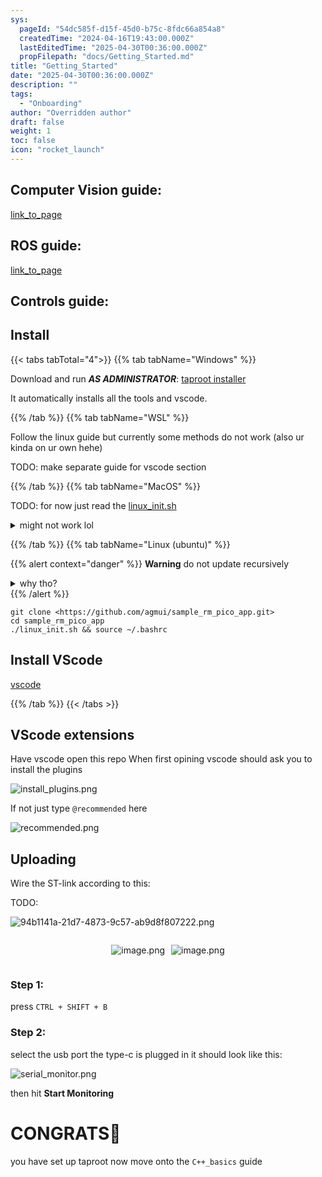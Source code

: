 ```yaml
---
sys:
  pageId: "54dc585f-d15f-45d0-b75c-8fdc66a854a8"
  createdTime: "2024-04-16T19:43:00.000Z"
  lastEditedTime: "2025-04-30T00:36:00.000Z"
  propFilepath: "docs/Getting_Started.md"
title: "Getting_Started"
date: "2025-04-30T00:36:00.000Z"
description: ""
tags:
  - "Onboarding"
author: "Overridden author"
draft: false
weight: 1
toc: false
icon: "rocket_launch"
---
```


## Computer Vision guide:

[link_to_page](86d45bc0-388b-4d26-8848-44f255f73d0e)

## ROS guide:

[link_to_page](3c76c1de-ec8f-46d6-8b0a-294005edc2d5)

## Controls guide:

## Install

{{< tabs tabTotal="4">}}
{{% tab tabName="Windows" %}}

Download and run _**AS ADMINISTRATOR**_: [taproot installer](https://github.com/Thornbots/TeachingFreshies/releases/tag/1.0)

It automatically installs all the tools and vscode.

{{% /tab %}}
{{% tab tabName="WSL" %}}

Follow the linux guide but currently some methods do not work (also ur kinda on ur own hehe)

TODO: make separate guide for vscode section

{{% /tab %}}
{{% tab tabName="MacOS" %}}

TODO: for now just read the [linux_init.sh](https://github.com/agmui/sample_rm_pico_app/blob/main/linux_init.sh)

<details>
<summary>might not work lol</summary>

`brew install libusb pkg-config`

Next install: [vscode](https://code.visualstudio.com/Download)

</details>

{{% /tab %}}
{{% tab tabName="Linux (ubuntu)" %}}

{{% alert context="danger" %}}
**Warning** do not update recursively
<details>
<summary>why tho?</summary>
There are some submodules that may go on for a while (like tinyusb) and I highly
recommend you don't need to get them.
If you want to see what submodules I update just look in `linux_init.sh`
</details>
{{% /alert %}}

```shell
git clone <https://github.com/agmui/sample_rm_pico_app.git>
cd sample_rm_pico_app
./linux_init.sh && source ~/.bashrc
```

## Install VScode

[vscode](https://code.visualstudio.com/Download)

{{% /tab %}}
{{< /tabs >}}

## VScode extensions

Have vscode open this repo
When first opining vscode should ask you to install the plugins

![install_plugins.png](https://prod-files-secure.s3.us-west-2.amazonaws.com/d518164a-d88e-44d1-a4ee-3adb3bd8bce0/89bd30f0-1825-4e77-867b-0a41ce370880/install_plugins.png?X-Amz-Algorithm=AWS4-HMAC-SHA256&X-Amz-Content-Sha256=UNSIGNED-PAYLOAD&X-Amz-Credential=ASIAZI2LB466XWH35MBB%2F20250706%2Fus-west-2%2Fs3%2Faws4_request&X-Amz-Date=20250706T230815Z&X-Amz-Expires=3600&X-Amz-Security-Token=IQoJb3JpZ2luX2VjEFoaCXVzLXdlc3QtMiJIMEYCIQCiJreSzgx6bazlR1J2ppscR%2FaDlzBTYVkjZHvGw8JamgIhAMk7gmZU2p5FP577ETudhJfW5OdRbUyzyztTQNL%2FbdqjKv8DCGMQABoMNjM3NDIzMTgzODA1Igy6KRLtoH1%2FXjFG10Uq3AOo%2BAoQbxSMGQgWYL1Zoxqht2P5O3jZrudW%2B2ahfqmYjXJjpN2679DOdt5pxSvGzJyIaVqBvtZO%2B388GsxtnPQ6OMmLY%2BavOSEK1kWl7UFyt2tMhgaktNhdqQdafJUhAHw%2BIOT93CLwIrg4hiFcZcR2I2BaTzz8ZeNZCuNV2RK7BGR0vQdrMwDLbDHuqCYqwjWOc8uibyAo7UjvcZvY1LdtkKgQOy21nNpYhfCEJws3smwluLNpK203VwKHpqkV80O6GFpVJXj4%2FYjPzc%2BAQvSau1LdMYln4G0WeHiRF2vPVIL4aJ9SCm626C8nrGZJTpozfRe%2BEEus3EwHv01Zz47wkpXt7gNX4jFKu0vpAANxayBK%2BzDySREiQWykmUeB0WpZivKW3BGvE4EXzGJyr2mtBaNgODwfuVtCoZhhkpObGnFPZukgpHld9pxIWqASOQ8%2B%2Fn%2Bjolv1w80wvt9EfSt47ZJQc%2BFAOmKCQa%2Br2v%2BJ2E5UQaNv2E4lXIiSjEM4UEZP2H2NCAFHav4bvB6Axth%2FnWlDgZa%2B%2F8hr87hp0ozlxxU4zRljVXQ9HTb5IsJTa9uXDd8RHc3ppLzlztofmfFbgPItCzU%2BtIspfNaAKxoX%2FxDcRkQlPrHOISlU3jDV6qrDBjqkAQae9Dm15nuuEUqBtjVrlu2XJV5u1eS%2FneZEBeKcnFC%2Bxz4SoK3xiZ3XjDdhiBTDBiPbDdtbsRcYbQV%2FB5lYh53x6T6vKQh7Hu2C8LIbBiciWb%2BHdhm2MG5Eo1Ug74zQng41PMvXTbvLWMNqbnVRC3RLGg7N1WbqU0LPRgMQ6%2BfSHau1oLdFxhHDRsDTlIzKq57fPYTMvEeBycBXC%2BFYvEKQtOau&X-Amz-Signature=7c55ec7f4501069d3057f2bef1899ee91c5819270629e2f083269e0aa9cc72dd&X-Amz-SignedHeaders=host&x-amz-checksum-mode=ENABLED&x-id=GetObject)

If not just type `@recommended` here  

![recommended.png](https://prod-files-secure.s3.us-west-2.amazonaws.com/d518164a-d88e-44d1-a4ee-3adb3bd8bce0/61e661e9-5d85-4dfc-be0d-8d2097a5e793/recommended.png?X-Amz-Algorithm=AWS4-HMAC-SHA256&X-Amz-Content-Sha256=UNSIGNED-PAYLOAD&X-Amz-Credential=ASIAZI2LB466XWH35MBB%2F20250706%2Fus-west-2%2Fs3%2Faws4_request&X-Amz-Date=20250706T230815Z&X-Amz-Expires=3600&X-Amz-Security-Token=IQoJb3JpZ2luX2VjEFoaCXVzLXdlc3QtMiJIMEYCIQCiJreSzgx6bazlR1J2ppscR%2FaDlzBTYVkjZHvGw8JamgIhAMk7gmZU2p5FP577ETudhJfW5OdRbUyzyztTQNL%2FbdqjKv8DCGMQABoMNjM3NDIzMTgzODA1Igy6KRLtoH1%2FXjFG10Uq3AOo%2BAoQbxSMGQgWYL1Zoxqht2P5O3jZrudW%2B2ahfqmYjXJjpN2679DOdt5pxSvGzJyIaVqBvtZO%2B388GsxtnPQ6OMmLY%2BavOSEK1kWl7UFyt2tMhgaktNhdqQdafJUhAHw%2BIOT93CLwIrg4hiFcZcR2I2BaTzz8ZeNZCuNV2RK7BGR0vQdrMwDLbDHuqCYqwjWOc8uibyAo7UjvcZvY1LdtkKgQOy21nNpYhfCEJws3smwluLNpK203VwKHpqkV80O6GFpVJXj4%2FYjPzc%2BAQvSau1LdMYln4G0WeHiRF2vPVIL4aJ9SCm626C8nrGZJTpozfRe%2BEEus3EwHv01Zz47wkpXt7gNX4jFKu0vpAANxayBK%2BzDySREiQWykmUeB0WpZivKW3BGvE4EXzGJyr2mtBaNgODwfuVtCoZhhkpObGnFPZukgpHld9pxIWqASOQ8%2B%2Fn%2Bjolv1w80wvt9EfSt47ZJQc%2BFAOmKCQa%2Br2v%2BJ2E5UQaNv2E4lXIiSjEM4UEZP2H2NCAFHav4bvB6Axth%2FnWlDgZa%2B%2F8hr87hp0ozlxxU4zRljVXQ9HTb5IsJTa9uXDd8RHc3ppLzlztofmfFbgPItCzU%2BtIspfNaAKxoX%2FxDcRkQlPrHOISlU3jDV6qrDBjqkAQae9Dm15nuuEUqBtjVrlu2XJV5u1eS%2FneZEBeKcnFC%2Bxz4SoK3xiZ3XjDdhiBTDBiPbDdtbsRcYbQV%2FB5lYh53x6T6vKQh7Hu2C8LIbBiciWb%2BHdhm2MG5Eo1Ug74zQng41PMvXTbvLWMNqbnVRC3RLGg7N1WbqU0LPRgMQ6%2BfSHau1oLdFxhHDRsDTlIzKq57fPYTMvEeBycBXC%2BFYvEKQtOau&X-Amz-Signature=5403cf5636f082f7d0ca82a2d9190c610f3861aeddb8550f1b34a63cf1e99ccd&X-Amz-SignedHeaders=host&x-amz-checksum-mode=ENABLED&x-id=GetObject)

## Uploading

Wire the ST-link according to this:

TODO:

![94b1141a-21d7-4873-9c57-ab9d8f807222.png](https://prod-files-secure.s3.us-west-2.amazonaws.com/d518164a-d88e-44d1-a4ee-3adb3bd8bce0/e5fad17d-ab82-4300-9f4c-505ab4b1202c/94b1141a-21d7-4873-9c57-ab9d8f807222.png?X-Amz-Algorithm=AWS4-HMAC-SHA256&X-Amz-Content-Sha256=UNSIGNED-PAYLOAD&X-Amz-Credential=ASIAZI2LB466XWH35MBB%2F20250706%2Fus-west-2%2Fs3%2Faws4_request&X-Amz-Date=20250706T230815Z&X-Amz-Expires=3600&X-Amz-Security-Token=IQoJb3JpZ2luX2VjEFoaCXVzLXdlc3QtMiJIMEYCIQCiJreSzgx6bazlR1J2ppscR%2FaDlzBTYVkjZHvGw8JamgIhAMk7gmZU2p5FP577ETudhJfW5OdRbUyzyztTQNL%2FbdqjKv8DCGMQABoMNjM3NDIzMTgzODA1Igy6KRLtoH1%2FXjFG10Uq3AOo%2BAoQbxSMGQgWYL1Zoxqht2P5O3jZrudW%2B2ahfqmYjXJjpN2679DOdt5pxSvGzJyIaVqBvtZO%2B388GsxtnPQ6OMmLY%2BavOSEK1kWl7UFyt2tMhgaktNhdqQdafJUhAHw%2BIOT93CLwIrg4hiFcZcR2I2BaTzz8ZeNZCuNV2RK7BGR0vQdrMwDLbDHuqCYqwjWOc8uibyAo7UjvcZvY1LdtkKgQOy21nNpYhfCEJws3smwluLNpK203VwKHpqkV80O6GFpVJXj4%2FYjPzc%2BAQvSau1LdMYln4G0WeHiRF2vPVIL4aJ9SCm626C8nrGZJTpozfRe%2BEEus3EwHv01Zz47wkpXt7gNX4jFKu0vpAANxayBK%2BzDySREiQWykmUeB0WpZivKW3BGvE4EXzGJyr2mtBaNgODwfuVtCoZhhkpObGnFPZukgpHld9pxIWqASOQ8%2B%2Fn%2Bjolv1w80wvt9EfSt47ZJQc%2BFAOmKCQa%2Br2v%2BJ2E5UQaNv2E4lXIiSjEM4UEZP2H2NCAFHav4bvB6Axth%2FnWlDgZa%2B%2F8hr87hp0ozlxxU4zRljVXQ9HTb5IsJTa9uXDd8RHc3ppLzlztofmfFbgPItCzU%2BtIspfNaAKxoX%2FxDcRkQlPrHOISlU3jDV6qrDBjqkAQae9Dm15nuuEUqBtjVrlu2XJV5u1eS%2FneZEBeKcnFC%2Bxz4SoK3xiZ3XjDdhiBTDBiPbDdtbsRcYbQV%2FB5lYh53x6T6vKQh7Hu2C8LIbBiciWb%2BHdhm2MG5Eo1Ug74zQng41PMvXTbvLWMNqbnVRC3RLGg7N1WbqU0LPRgMQ6%2BfSHau1oLdFxhHDRsDTlIzKq57fPYTMvEeBycBXC%2BFYvEKQtOau&X-Amz-Signature=a2266e46b12805e9fa6f36f15f22faa29bec73f9f953fc23e8566641e9cf384b&X-Amz-SignedHeaders=host&x-amz-checksum-mode=ENABLED&x-id=GetObject)

<div style="display: flex;flex-direction: row; column-gap:10px; max-width: 630px;justify-content: center;">
<div>

![image.png](https://prod-files-secure.s3.us-west-2.amazonaws.com/d518164a-d88e-44d1-a4ee-3adb3bd8bce0/210ecb78-1116-4d7b-b9b7-2292f66fa2c2/image.png?X-Amz-Algorithm=AWS4-HMAC-SHA256&X-Amz-Content-Sha256=UNSIGNED-PAYLOAD&X-Amz-Credential=ASIAZI2LB4667FSGN643%2F20250706%2Fus-west-2%2Fs3%2Faws4_request&X-Amz-Date=20250706T230816Z&X-Amz-Expires=3600&X-Amz-Security-Token=IQoJb3JpZ2luX2VjEFoaCXVzLXdlc3QtMiJHMEUCIQCDI7T6P2K9X7E84y%2Bds%2F5uFlBdLDXRkG3nUdK7ggp38AIgKmbgYRD4e5l6n3uwdNIozHxCk%2B7ohJXdMRRrYMUmgDkq%2FwMIYxAAGgw2Mzc0MjMxODM4MDUiDKSqhCuCn1xjfdTs6yrcA1MH7NyrMVysVo%2BRDBVFVpPXA7yh577VB%2FWB9eytjAcOYx9GHYd0Gg%2BJ9lW6EewzIp4C1lsyrCMsNXyRfz8Zvn7N4tGaqlmXsYWYs7CnPX%2FOzeS3qjYkL0R2aVyz4ZpLqDcabiXqCxN3jz8KopTM9o%2BOYWN1yu1aToEHaxAYkXb2yOMIuou8nogLJwbM0JGflrioaUozHj7fiMTisE%2B28tfZ%2FAfbwk2LbwGN50O33hqbio3lcHB56WdOwgEDmZgslCj5ypwMUqVii%2FRMvkE5dGui2ZF2AgQM7s%2FkUT928UckUfU9iKdpt4QB8C1jv8cKvA%2BmaSR7PsqrYzs7pSo5Fzus4VsLu8qLU8URTLzOiohYVtKd3U3qq6g7gjbF%2FKEjCowBWqZ6TiOl%2Byh5Eg1HONJbXyPl7f2AK4W7I05%2BnSLbsl3mo22VIT2DG9D2lOUCseQdwTetDCxYnrtdah7Wm3PP9xF%2B%2FL39%2BcmHhjrYO1ePu2Ia4HWzJYGG8GuGqOvm9CuVhM9dwDjyg3tJX4gbsXlSG4xLUg4Bndu%2BSFD3O4l3beikEodz9gV5wyoZMi7%2BKYTz4I0d5faOcVLR45BK1K%2Fnu4GFy%2FutNNwDa29SRJuKHQCvRe2z%2FYXGrHpmMLrwqsMGOqUBmMD%2BLIrYzkWLylqKXmC%2B%2BoW1VBfxXwPbOu7Z6hnQCOlehFNa2Hes5zcVlNGaLxesTLTWmFau1E4RsrTVKAgs4wD6WWLN1%2FJjl0Uola%2FdS57gTWNBLQt9hDokYQdUOy40nygTnkL2h%2FrzB2fQ1EWkDfmH%2FmHM47aF5IV3MDkPRQDw048m6hiQ07Hy%2Ba4jERqyi6dHghXx%2BV5OvId%2BJeQMIPsep9WI&X-Amz-Signature=2dcd94819d4921f670ebfc7cb72c355979b604c65295d88269888ed939ada0a2&X-Amz-SignedHeaders=host&x-amz-checksum-mode=ENABLED&x-id=GetObject)

</div>
<div>

![image.png](https://prod-files-secure.s3.us-west-2.amazonaws.com/d518164a-d88e-44d1-a4ee-3adb3bd8bce0/33a0fd0f-8ca6-4a86-8e09-26e95ded1fff/image.png?X-Amz-Algorithm=AWS4-HMAC-SHA256&X-Amz-Content-Sha256=UNSIGNED-PAYLOAD&X-Amz-Credential=ASIAZI2LB466Q33ZMJ53%2F20250706%2Fus-west-2%2Fs3%2Faws4_request&X-Amz-Date=20250706T230819Z&X-Amz-Expires=3600&X-Amz-Security-Token=IQoJb3JpZ2luX2VjEFkaCXVzLXdlc3QtMiJHMEUCIQD6jYAyTeJgHZ5nphrLWZwmdufEn1yjASx%2Bg30UIVzLNwIgMSOhk1cc3pyxZ8pJj%2FmTvAf8Uzyf0AKSfuLYSfL8ilgq%2FwMIYhAAGgw2Mzc0MjMxODM4MDUiDGrIZrkm%2BZQ3kgek2yrcA2zzgzeToP7e9ZBkdWI5VlJPFiwcARif5NKH479L9upP%2B1gMBbk9UYbkiWxvm5PguJY0Yzzjbhy7ItGrk%2BEKCBCk7wGkN0uzo7TCGRINSwLLAEoRMet2Y8epiD8F8DDSH9bhyu3752kuUN4jhDG%2B5qV93UDc2QCLqhi8s93P1om4PFBKYwAytVAxKCnKwG3pEG6RmNiBgZa9wyOL9t1H9aT2kLy14aUxnaktQfhTBBccUcU7mIUKQioeKPvYtM6p0rMeR8uEeRtp5e99fmegrrgYc%2BCmiw8h9dSGQd1LtBYN%2FDZ623O9miESQL%2FYlyvf8z%2FooXmUEBQgWdSubnthN1JNJPtmmkxNS6OZQIvQn%2BiCa%2BRUobFfQuhT5kJFfsfwKsaUsloNrTMu%2FmFHmXzljjDKCOzzaxlR1nwtluJVjp1y0NML9clQSFai0aSMPts4fZ4qepcuqiYEEDs1KMFnRxH0jBrVUOwq28On1q7ed8v4aovAt9Tsc5AqENceEqeID5DbcF7ozfibM%2Fzyy%2FASm3Vh9uOn5lNXvvlV7XDzKIj7%2F2AIAJZXq3dF8w3uH1VKb5m%2FIhhXkXy5V5dI9rhe4CjEnluwxDnhJHXcdC6t7m0cezm4aUzoMe8lo2kYMJjeqsMGOqUBL8l99714R3J6Lt3EPAxleq%2B8%2Bs40TiYz9%2BIenVk1bhsvTBtu%2B9zMnUijIl3Gc7T%2B8gfEUKDCCChMHw2dcj3hEsBqQ24EUf3oRo1OrIf%2Bq8zu5Fncnm%2BnhQph0hGN2MJGg9E6nAfN%2B8%2BT4Za8bkE2QFFo1c53JDmDyA6Oj8GZCw8Ax7cBDcnwVQt8eEz9%2BYlOZGLov0Q6Kdi0B2iIjfjbGrowY1ZN&X-Amz-Signature=0890a1f7c05e4868a26ee79c4c1760fd750a5c4a64c4b4474a63dbfee2c32e59&X-Amz-SignedHeaders=host&x-amz-checksum-mode=ENABLED&x-id=GetObject)

</div>
</div>

### Step 1:

press `CTRL + SHIFT + B`

### Step 2:

select the usb port the type-c is plugged in it should look like this:

![serial_monitor.png](https://prod-files-secure.s3.us-west-2.amazonaws.com/d518164a-d88e-44d1-a4ee-3adb3bd8bce0/f03f4774-05d4-4393-b6a0-d5efb6d315ab/serial_monitor.png?X-Amz-Algorithm=AWS4-HMAC-SHA256&X-Amz-Content-Sha256=UNSIGNED-PAYLOAD&X-Amz-Credential=ASIAZI2LB466XWH35MBB%2F20250706%2Fus-west-2%2Fs3%2Faws4_request&X-Amz-Date=20250706T230815Z&X-Amz-Expires=3600&X-Amz-Security-Token=IQoJb3JpZ2luX2VjEFoaCXVzLXdlc3QtMiJIMEYCIQCiJreSzgx6bazlR1J2ppscR%2FaDlzBTYVkjZHvGw8JamgIhAMk7gmZU2p5FP577ETudhJfW5OdRbUyzyztTQNL%2FbdqjKv8DCGMQABoMNjM3NDIzMTgzODA1Igy6KRLtoH1%2FXjFG10Uq3AOo%2BAoQbxSMGQgWYL1Zoxqht2P5O3jZrudW%2B2ahfqmYjXJjpN2679DOdt5pxSvGzJyIaVqBvtZO%2B388GsxtnPQ6OMmLY%2BavOSEK1kWl7UFyt2tMhgaktNhdqQdafJUhAHw%2BIOT93CLwIrg4hiFcZcR2I2BaTzz8ZeNZCuNV2RK7BGR0vQdrMwDLbDHuqCYqwjWOc8uibyAo7UjvcZvY1LdtkKgQOy21nNpYhfCEJws3smwluLNpK203VwKHpqkV80O6GFpVJXj4%2FYjPzc%2BAQvSau1LdMYln4G0WeHiRF2vPVIL4aJ9SCm626C8nrGZJTpozfRe%2BEEus3EwHv01Zz47wkpXt7gNX4jFKu0vpAANxayBK%2BzDySREiQWykmUeB0WpZivKW3BGvE4EXzGJyr2mtBaNgODwfuVtCoZhhkpObGnFPZukgpHld9pxIWqASOQ8%2B%2Fn%2Bjolv1w80wvt9EfSt47ZJQc%2BFAOmKCQa%2Br2v%2BJ2E5UQaNv2E4lXIiSjEM4UEZP2H2NCAFHav4bvB6Axth%2FnWlDgZa%2B%2F8hr87hp0ozlxxU4zRljVXQ9HTb5IsJTa9uXDd8RHc3ppLzlztofmfFbgPItCzU%2BtIspfNaAKxoX%2FxDcRkQlPrHOISlU3jDV6qrDBjqkAQae9Dm15nuuEUqBtjVrlu2XJV5u1eS%2FneZEBeKcnFC%2Bxz4SoK3xiZ3XjDdhiBTDBiPbDdtbsRcYbQV%2FB5lYh53x6T6vKQh7Hu2C8LIbBiciWb%2BHdhm2MG5Eo1Ug74zQng41PMvXTbvLWMNqbnVRC3RLGg7N1WbqU0LPRgMQ6%2BfSHau1oLdFxhHDRsDTlIzKq57fPYTMvEeBycBXC%2BFYvEKQtOau&X-Amz-Signature=7e5473f28e3a046a027de20cf0ee6825c9eaf40954c6a5086257bc82712ca58c&X-Amz-SignedHeaders=host&x-amz-checksum-mode=ENABLED&x-id=GetObject)

then hit **Start Monitoring**

# CONGRATS🎉

you have set up taproot now move onto the `C++_basics` guide
